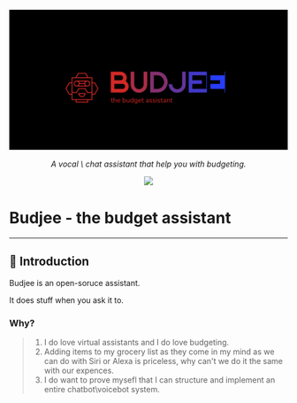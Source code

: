 ![whoiam banner](https://github.com/davidemastricci/budget-assistant/blob/main/img/logo.png?raw=true)

*<p align="center">A vocal \ chat assistant that help you with budgeting.</p>*
<p align="center">
  <a href="https://github.com/davidemastricci/budget-assistant/blob/main/LICENSE.md"><img src="https://img.shields.io/badge/license-MIT-blue.svg?label=License&style=flat" /></a>
</p>

# Budjee - the budget assistant




---

## 👋 Introduction

Budjee is an open-soruce assistant.

It does stuff when you ask it to.

### Why?

> 1. I do love virtual assistants and I do love budgeting.
> 2. Adding items to my grocery list as they come in my mind as we can do with Siri or Alexa is priceless, why can't we do it the same with our expences.
> 3. I do want to prove mysefl that I can structure and implement an entire chatbot\voicebot system.

